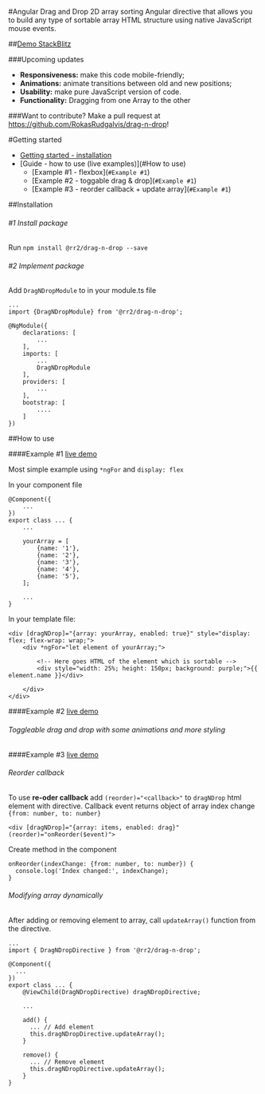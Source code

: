 #Angular Drag and Drop 2D array sorting
Angular directive that allows you to build any type of sortable array HTML structure using native JavaScript mouse events. 

##[Demo StackBlitz](https://drag-n-drop-demo.stackblitz.io/ "StackBlitz live demo")

###Upcoming updates
* **Responsiveness:** make this code mobile-friendly;
* **Animations:** animate transitions between old and new positions;
* **Usability:** make pure JavaScript version of code.
* **Functionality:** Dragging from one Array to the other


###Want to contribute?
Make a pull request at https://github.com/RokasRudgalvis/drag-n-drop!

#Getting started

* [Getting started - installation](#Installation)
* [Guide - how to use (live examples)](#How to use)
  * [Example #1 - flexbox](`#Example #1`)
  * [Example #2 - toggable drag & drop](`#Example #1`)
  * [Example #3 - reorder callback + update array](`#Example #1`)

##Installation
###### #1 Install package
Run `npm install @rr2/drag-n-drop --save`

###### #2 Implement package
Add `DragNDropModule` to in your module.ts file
``` 
...
import {DragNDropModule} from '@rr2/drag-n-drop'; 

@NgModule({
    declarations: [
        ...
    ],
    imports: [
        ...
        DragNDropModule
    ],
    providers: [
        ...
    ],
    bootstrap: [
        ....
    ]
})
```


##How to use

####Example #1 [live demo](https://stackblitz.com/edit/drag-n-drop-example-1 "StackBlitz Example 1")

Most simple example using `*ngFor` and `display: flex`

In your component file
```
@Component({
    ...
})
export class ... {
    ...
    
    yourArray = [
        {name: '1'},
        {name: '2'},
        {name: '3'},
        {name: '4'},
        {name: '5'},
    ];
    
    ...
}
```

In your template file:

```
<div [dragNDrop]="{array: yourArray, enabled: true}" style="display: flex; flex-wrap: wrap;">
    <div *ngFor="let element of yourArray;">

        <!-- Here goes HTML of the element which is sortable -->
        <div style="width: 25%; height: 150px; background: purple;">{{ element.name }}</div> 

    </div>
</div>
```

####Example #2 [live demo](https://stackblitz.com/edit/drag-n-drop-example-2 "StackBlitz Example 1")

###### Toggleable drag and drop with some animations and more styling


####Example #3 [live demo](https://stackblitz.com/edit/drag-n-drop-example-3 "StackBlitz Example 1")

###### Reorder callback

To use **re-oder callback** add `(reorder)="<callback>"` to `dragNDrop` html element with directive. 
Callback event returns object of array index change `{from: number, to: number}`

```
<div [dragNDrop]="{array: items, enabled: drag}" (reorder)="onReorder($event)">
```

Create method in the component
```
onReorder(indexChange: {from: number, to: number}) {
  console.log('Index changed:', indexChange); 
}
```

###### Modifying array dynamically

After adding or removing element to array, call `updateArray()` function from the directive.

```
...
import { DragNDropDirective } from '@rr2/drag-n-drop';

@Component({
  ...
})  
export class ... {
    @ViewChild(DragNDropDirective) dragNDropDirective;
    
    ...
    
    add() {
      ... // Add element
      this.dragNDropDirective.updateArray();
    }
    
    remove() {
      ... // Remove element
      this.dragNDropDirective.updateArray();
    }
}
```

